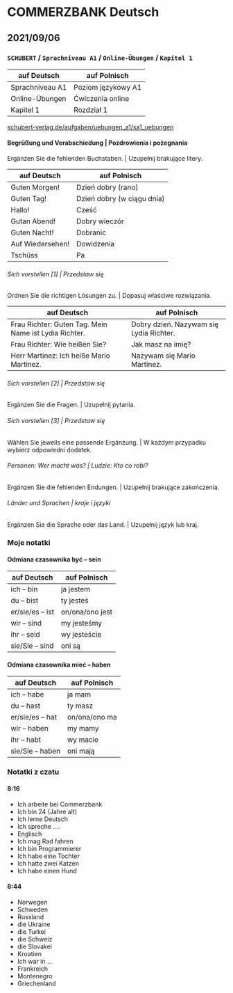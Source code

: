 # COMMERZBANK Deutsch

## 2021/09/06

### `SCHUBERT` / `Sprachniveau A1` / `Online-Übungen` / `Kapitel 1`

| auf Deutsch     | auf Polnisch       |
| --------------- | ------------------ |
| Sprachniveau A1 | Poziom językowy A1 |
| Online-Übungen  | Ćwiczenia online   |
| Kapitel 1       | Rozdział 1         |

[schubert-verlag.de/aufgaben/uebungen_a1/sa1_uebungen](https://www.schubert-verlag.de/aufgaben/uebungen_a1/sa1_uebungen_index.htm)

#### Begrüßung und Verabschiedung | Pozdrowienia i pożegnania

Ergänzen Sie die fehlenden Buchstaben. | Uzupełnij brakujące litery.

| auf Deutsch      | auf Polnisch               |
| ---------------- | -------------------------- |
| Guten Morgen!    | Dzień dobry (rano)         |
| Guten Tag!       | Dzień dobry (w ciągu dnia) |
| Hallo!           | Cześć                      |
| Gutan Abend!     | Dobry wieczór              |
| Guten Nacht!     | Dobranic                   |
| Auf Wiedersehen! | Dowidzenia                 |
| Tschüss          | Pa                         |

###### Sich vorstellen [1] | Przedstaw się

Ordnen Sie die richtigen Lösungen zu. | Dopasuj właściwe rozwiązania.

| auf Deutsch                                           | auf Polnisch                            |
| ----------------------------------------------------- | --------------------------------------- |
| Frau Richter: Guten Tag. Mein Name ist Lydia Richter. | Dobry dzień. Nazywam się Lydia Richter. |
| Frau Richter: Wie heißen Sie?                         | Jak masz na imię?                       |
| Herr Martinez: Ich heiße Mario Martinez.              | Nazywam się Mario Martinez.             |

###### Sich vorstellen [2] | Przedstaw się

Ergänzen Sie die Fragen. | Uzupełnij pytania.

###### Sich vorstellen [3] | Przedstaw się

Wählen Sie jeweils eine passende Ergänzung. | W każdym przypadku wybierz odpowiedni dodatek.

###### Personen: Wer macht was? | Ludzie: Kto co robi?

Ergänzen Sie die fehlenden Endungen. | Uzupełnij brakujące zakończenia.

###### Länder und Sprachen | kraje i języki

Ergänzen Sie die Sprache oder das Land. | Uzupełnij język lub kraj.

### Moje notatki

#### Odmiana czasownika być – sein

| auf Deutsch     | auf Polnisch    |
| --------------- | --------------- |
| ich – bin       | ja jestem       |
| du – bist       | ty jesteś       |
| er/sie/es – ist | on/ona/ono jest |
| wir – sind      | my jesteśmy     |
| ihr – seid      | wy jesteście    |
| sie/Sie – sind  | oni są          |

#### Odmiana czasownika mieć – haben

| auf Deutsch     | auf Polnisch  |
| --------------- | ------------- |
| ich – habe      | ja mam        |
| du – hast       | ty masz       |
| er/sie/es – hat | on/ona/ono ma |
| wir – haben     | my mamy       |
| ihr – habt      | wy macie      |
| sie/Sie – haben | oni mają      |

### Notatki z czatu

#### 8:16

- Ich arbeite bei Commerzbank
- Ich bin 24 (Jahre alt)
- Ich lerne Deutsch
- Ich spreche ....
- Englisch
- Ich mag Rad fahren
- Ich bin Programmierer
- Ich habe eine Tochter
- Ich hatte zwei Katzen
- Ich habe einen Hund

#### 8:44

- Norwegen
- Schweden
- Russland
- die Ukraine
- die Turkei
- die Schweiz
- die Slovakei
- Kroatien
- Ich war in ...
- Frankreich
- Montenegro
- Griechenland

